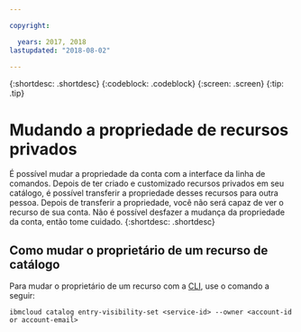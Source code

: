 ```yaml
---

copyright:

  years: 2017, 2018
lastupdated: "2018-08-02"

---
```


{:shortdesc: .shortdesc}
{:codeblock: .codeblock}
{:screen: .screen}
{:tip: .tip}

# Mudando a propriedade de recursos privados

É possível mudar a propriedade da conta com a interface da linha de comandos. Depois de ter criado e customizado recursos privados em seu catálogo, é possível transferir a propriedade desses recursos para outra pessoa. Depois de transferir a propriedade, você não será capaz de ver o recurso de sua conta. Não é possível desfazer a mudança da propriedade da conta, então tome cuidado.
{:shortdesc: .shortdesc}

## Como mudar o proprietário de um recurso de catálogo

Para mudar o proprietário de um recurso com a [CLI](/docs/cli/reference/ibmcloud/bx_cli.html#ibmcloud_commands_settings), use o comando a seguir:

`ibmcloud catalog entry-visibility-set <service-id> --owner <account-id or account-email>`
